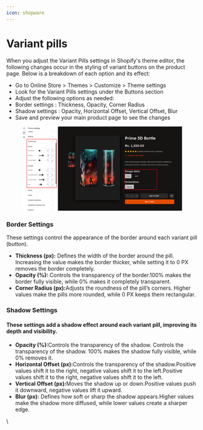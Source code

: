 ```yaml
---
icon: shopware
---
```


# Variant pills

When you adjust the Variant Pills settings in Shopify's theme editor, the following changes occur in the styling of variant buttons on the product page. Below is a breakdown of each option and its effect:

* Go to Online Store > Themes > Customize  > Theme settings
* Look for the Variant Pills settings under the Buttons section
* Adjust the following options as needed:
* Border settings : Thickness, Opacity, Corner Radius
* Shadow settings : Opacity, Horizontal Offset, Vertical Offset, Blur
* Save and preview your main product page to see the changes

<figure><img src="../.gitbook/assets/v1.png" alt=""><figcaption></figcaption></figure>

### &#x20;Border Settings

These settings control the appearance of the border around each variant pill (button).

* **Thickness (px):** Defines the width of the border around the pill. Increasing the value makes the border thicker, while setting it to 0 PX removes the border completely.
* **Opacity (%):** Controls the transparency of the border.100% makes the border fully visible, while 0% makes it completely transparent.
* **Corner Radius (px):**&#x41;djusts the roundness of the pill’s corners. Higher values make the pills more rounded, while 0 PX keeps them rectangular.

### &#x20;Shadow Settings

#### These settings add a shadow effect around each variant pill, improving its depth and visibility.

* **Opacity (%):**&#x43;ontrols the transparency of the shadow. Controls the transparency of the shadow. 100% makes the shadow fully visible, while 0% removes it.
* **Horizontal Offset (px):**&#x43;ontrols the transparency of the shadow.Positive values shift it to the right, negative values shift it to the left.Positive values shift it to the right, negative values shift it to the left.
* **Vertical Offset (px):**&#x4D;oves the shadow up or down.Positive values push it downward, negative values lift it upward.
* **Blur (px):** Defines how soft or sharp the shadow appears.Higher values make the shadow more diffused, while lower values create a sharper edge.

\
